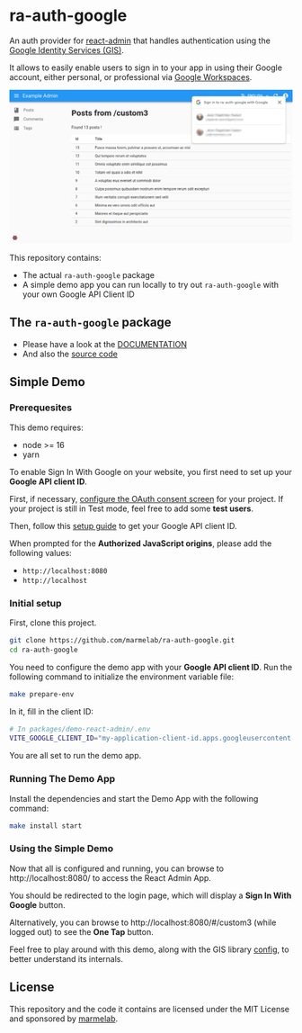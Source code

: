 # ra-auth-google

An auth provider for [react-admin](https://github.com/marmelab/react-admin) that handles authentication using the [Google Identity Services (GIS)](https://developers.google.com/identity/gsi/web/guides/overview?hl=en).

It allows to easily enable users to sign in to your app in using their Google account, either personal, or professional via [Google Workspaces](https://workspace.google.com/).

![ra-auth-google](packages/ra-auth-google/img/ra-auth-google.png)

This repository contains:

-   The actual `ra-auth-google` package
-   A simple demo app you can run locally to try out `ra-auth-google` with your own Google API Client ID

## The `ra-auth-google` package

-   Please have a look at the [DOCUMENTATION](./packages/ra-auth-google/Readme.md)
-   And also the [source code](https://github.com/marmelab/ra-auth-google/tree/main/packages/ra-auth-google)

## Simple Demo

### Prerequesites

This demo requires:

- node >= 16
- yarn

To enable Sign In With Google on your website, you first need to set up your **Google API client ID**.

First, if necessary, [configure the OAuth consent screen](https://developers.google.com/workspace/guides/configure-oauth-consent?hl=en) for your project. If your project is still in Test mode, feel free to add some **test users**.

Then, follow this [setup guide](https://developers.google.com/identity/gsi/web/guides/get-google-api-clientid?hl=en) to get your Google API client ID.

When prompted for the **Authorized JavaScript origins**, please add the following values:

- `http://localhost:8080`
- `http://localhost`

### Initial setup

First, clone this project.

```sh
git clone https://github.com/marmelab/ra-auth-google.git
cd ra-auth-google
```

You need to configure the demo app with your **Google API client ID**. Run the following command to initialize the environment variable file:

```sh
make prepare-env
```

In it, fill in the client ID:

```sh
# In packages/demo-react-admin/.env
VITE_GOOGLE_CLIENT_ID="my-application-client-id.apps.googleusercontent.com"
```

You are all set to run the demo app.

### Running The Demo App

Install the dependencies and start the Demo App with the following command:

```sh
make install start
```

### Using the Simple Demo

Now that all is configured and running, you can browse to http://localhost:8080/ to access the React Admin App.

You should be redirected to the login page, which will display a **Sign In With Google** button.

Alternatively, you can browse to http://localhost:8080/#/custom3 (while logged out) to see the **One Tap** button.

Feel free to play around with this demo, along with the GIS library [config](https://developers.google.com/identity/gsi/web/reference/js-reference?hl=en#IdConfiguration), to better understand its internals.

## License

This repository and the code it contains are licensed under the MIT License and sponsored by [marmelab](https://marmelab.com).
